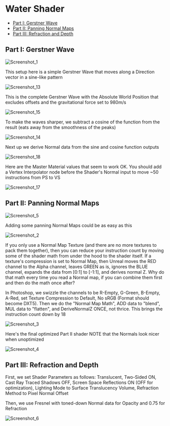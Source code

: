 # Water Shader

- [Part I: Gerstner Wave](#part-i-gerstner-wave)
- [Part II: Panning Normal Maps](#part-ii-panning-normal-maps)
- [Part III: Refraction and Depth](#part-iii-refraction-and-depth)

## Part I: Gerstner Wave

![Screenshot_1](https://github.com/moskalentarium/AdvancedMaterials/assets/36862146/1c7e4bf6-205d-4579-88ab-0fb57f00adcb)

This setup here is a simple Gerstner Wave that moves along a Direction vector in a sine-like pattern

![Screenshot_13](https://github.com/moskalentarium/AdvancedMaterials/assets/36862146/6a3ff8d1-4940-4723-962d-dc45ac6e2722)

This is the complete Gerstner Wave with the Absolute World Position that excludes offsets and the gravitational force set to 980m/s

![Screenshot_15](https://github.com/moskalentarium/AdvancedMaterials/assets/36862146/1fa60acb-63e1-47f4-90c7-09babad9b0eb)

To make the waves sharper, we subtract a cosine of the function from the result (eats away from the smoothness of the peaks)

![Screenshot_14](https://github.com/moskalentarium/AdvancedMaterials/assets/36862146/fde71515-3edd-470a-917d-7d43dcac9b0c)

Next up we derive Normal data from the sine and cosine function outputs

![Screenshot_18](https://github.com/moskalentarium/AdvancedMaterials/assets/36862146/7b3e0d96-1c4b-43f4-813b-f2fa7fec09f7)

Here are the Master Material values that seem to work OK. You should add a Vertex Interpolator node before the Shader's Normal input to move ~50 instructions from PS to VS

![Screenshot_17](https://github.com/moskalentarium/AdvancedMaterials/assets/36862146/37b71684-3a1b-4245-84a0-c1e0e3e94b02)

## Part II: Panning Normal Maps

![Screenshot_5](https://github.com/moskalentarium/AdvancedMaterials/assets/36862146/e6c897cf-2d91-4aca-a545-43a9f1531697)

Adding some panning Normal Maps could be as easy as this

![Screenshot_2](https://github.com/moskalentarium/AdvancedMaterials/assets/36862146/3698c8ef-6a77-4fc5-8109-c6f34e218ff4)

If you only use a Normal Map Texture (and there are no more textures to pack them together), then you can reduce your instruction count by moving some of the shader math from under the hood to the shader itself. If a texture's compression is set to Normal Map, then Unreal moves the RED channel to the Alpha channel, leaves GREEN as is, ignores the BLUE channel, expands the data from [0:1] to [-1:1], and derives normal Z. Why do that math every time you read a Normal map, if you can combine them first and then do the math once after?

In Photoshop, we swizzle the channels to be R-Empty, G-Green, B-Empty, A-Red, set Texture Compression to Default, No sRGB (Format should become DXT5). Then we do the "Normal Map Math", ADD data to "blend", MUL data to "flatten", and DeriveNormalZ ONCE, not thrice. This brings the instruction count down by 18

![Screenshot_3](https://github.com/moskalentarium/AdvancedMaterials/assets/36862146/055987d6-c3c2-4753-aa72-bd2dbc82d8c9)

Here's the final optimized Part II shader
NOTE that the Normals look nicer when unoptimized

![Screenshot_4](https://github.com/moskalentarium/AdvancedMaterials/assets/36862146/4914243e-dec3-4071-84bb-53c1f89e968b)

## Part III: Refraction and Depth

First, we set Shader Parameters as follows: Translucent, Two-Sided ON, Cast Ray Traced Shadows OFF, Screen Space Reflections ON (OFF for optimization), Lighting Mode to Surface Translucency Volume, Refraction Method to Pixel Normal Offset

Then, we use Fresnel with toned-down Normal data for Opacity and 0.75 for Refraction

![Screenshot_6](https://github.com/moskalentarium/AdvancedMaterials/assets/36862146/e7bd87fe-5061-4297-9ece-4254110e42b9)
